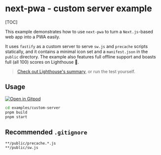 # next-pwa - custom server example

[TOC]

This example demonstrates how to use `next-pwa` to turn a `Next.js`-based web app into a PWA easily.

It uses `fastify` as a custom server to serve `sw.js` and `precache` scripts statically, and it contains a minimal icon set and a `manifest.json` in the `public` directory. The example also features full offline support and boasts full (all 100) scores on Lighthouse 🎉.

> [Check out Lighthouse's summary](https://github.com/DuCanhGH/next-pwa/blob/master/examples/custom-server/lighthouse.pdf), or run the test yourself.

## Usage

[![Open in Gitpod](https://img.shields.io/badge/Open%20In-Gitpod.io-%231966D2?style=for-the-badge&logo=gitpod)](https://gitpod.io/#https://github.com/DuCanhGH/next-pwa/)

```bash
cd examples/custom-server
pnpm build
pnpm start
```

## Recommended `.gitignore`

```gitignore
**/public/precache.*.js
**/public/sw.js
```
